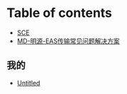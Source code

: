 # Table of contents

* [SCE](README.md)
* [MD-明源-EAS传输常见问题解决方案](untitled.md)

## 我的

* [Untitled](wo-de/untitled.md)

